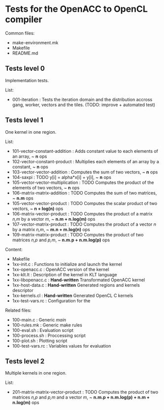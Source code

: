 
# Tests for the OpenACC to OpenCL compiler

Common files:
 * make-environment.mk
 * Makefile
 * README.md

## Tests level 0

Implementation tests.

List:
 * 001-iteration : Tests the iteration domain and the distribution accross gang, worker, vectors and the tiles. (TODO: improve + automated test)

## Tests level 1

One kernel in one region.

List:
 * 101-vector-constant-addition     : Adds constant value to each elements of an array, ~ **n** ops
 * 102-vector-constant-product      : Multiplies each elements of an array by a constant, ~ **n** ops
 * 103-vector-vector-addition       : Computes the sum of two vectors, ~ **n** ops
 * 104-saxpi                        : TODO y[i] = alpha\*x[i] + y[i], ~ **n** ops
 * 105-vector-vector-multiplication : TODO Computes the product of the elements of two vectors, ~ **n** ops
 * 106-matrix-matrix-addition       : TODO Computes the sum of two matrices, ~ **n.m** ops
 * 105-vector-vector-product        : TODO Computes the scalar product of two vectors, ~ **n + log(n)** ops
 * 106-matrix-vector-product        : TODO Computes the product of a matrix _n,m_ by a vector _m_, ~ **n.m + n.log(m)** ops
 * 107-vector-matrix-product        : TODO Computes the product of a vector _n_ by a matrix _n,m_, ~ **m.n + m.log(n)** ops
 * 109-matrix-matrix-product        : TODO Computes the product of two matrices _n,p_ and _p,m_, ~ **n.m.p + n.m.log(p)** ops

Content:
 * Makefile
 * 1xx-init.c       : Functions to initialize and launch the kernel
 * 1xx-openacc.c    : OpenACC version of the kernel
 * 1xx-klt.lt       : Description of the kernel in KLT language
 * 1xx-libopenacc.c : **Hand-written** Transformated OpenACC kernel
 * 1xx-host-data.c  : **Hand-written** Generated regions and kernels descriptor
 * 1xx-kernels.cl   : **Hand-written** Generated OpenCL C kernels
 * 1xx-test-vars.rc : Configuration for the 

Related files:
 * 100-main.c       : Generic _main_
 * 100-rules.mk     : Generic make rules
 * 100-eval.sh      : Evaluation script
 * 100-process.sh   : Proccessing script
 * 100-plot.sh      : Plotting script
 * 100-test-vars.rc : Variables values for evaluation

## Tests level 2

Multiple kernels in one region.

List:
 * 201-matrix-matrix-vector-product : TODO Computes the product of two matrices _n,p_ and _p,m_ and a vector _m_, ~ **n.m.p + n.m.log(p) + n.m + n.log(m)** ops


